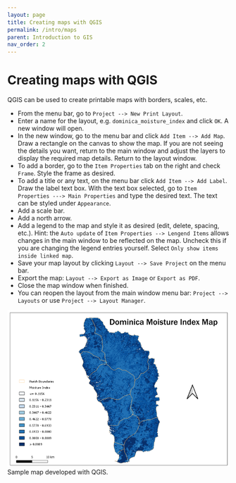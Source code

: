 ```yaml
---
layout: page
title: Creating maps with QGIS
permalink: /intro/maps
parent: Introduction to GIS
nav_order: 2
---
```


# Creating maps with QGIS

QGIS can be used to create printable maps with borders, scales, etc.

* From the menu bar, go to ```Project --> New Print Layout```.
* Enter a name for the layout, e.g. ```dominica_moisture_index``` and click ```OK```. A new window will open.
* In the new window, go to the menu bar and click ```Add Item --> Add Map```. Draw a rectangle on the canvas to show the map. If you are not seeing the details you want, return to the main window and adjust the layers to display the required map details. Return to the layout window.
* To add a border, go to the ```Item Properties``` tab on the right and check ```Frame```. Style the frame as desired.
* To add a title or any text, on the menu bar click ```Add Item --> Add Label```. Draw the label text box. With the text box selected, go to ```Item Properties ---> Main Properties``` and type the desired text. The text can be styled under ```Appearance```.
* Add a scale bar.
* Add a north arrow.
* Add a legend to the map and style it as desired (edit, delete, spacing, etc.). Hint: the ```Auto update``` of ```Item Properties --> Lengend Items``` allows changes in the main window to be reflected on the map. Uncheck this if you are changing the legend entries yourself. Select ```Only show items inside linked map```.
* Save your map layout by clicking ```Layout --> Save Project``` on the menu bar.
* Export the map: ```Layout --> Export as Image``` or ```Export as PDF```.
* Close the map window when finished.
* You can reopen the layout from the main window menu bar: ```Project --> Layouts``` or use ```Project --> Layout Manager```.

![Dominica moisture index map](/assets/images/dominica-moisture-index.png)<br/>Sample map developed with QGIS.
